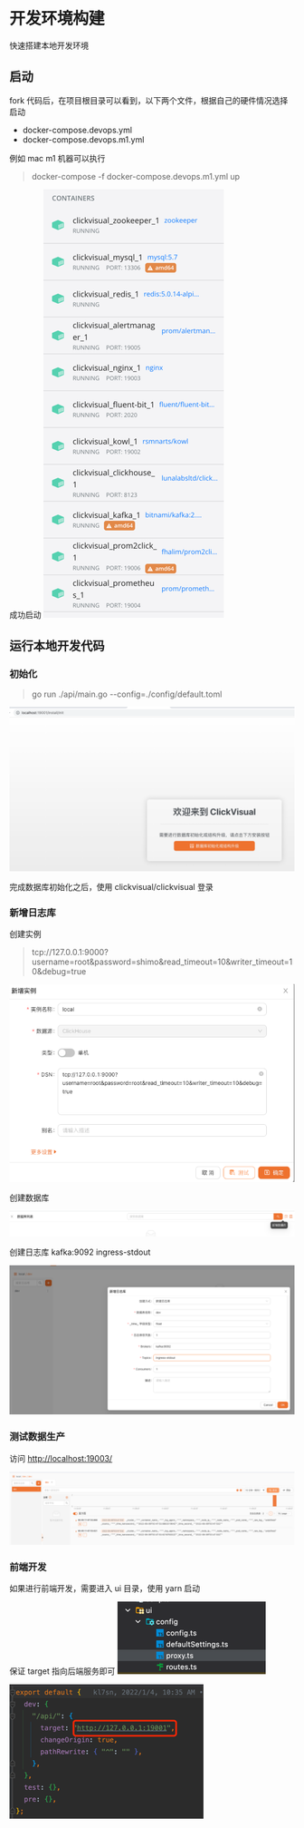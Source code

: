 # 开发环境构建
快速搭建本地开发环境

## 启动
fork 代码后，在项目根目录可以看到，以下两个文件，根据自己的硬件情况选择启动
- docker-compose.devops.yml
- docker-compose.devops.m1.yml

例如 mac m1 机器可以执行
>  docker-compose -f docker-compose.devops.m1.yml up

成功启动
![img.png](../../images/env.png)

## 运行本地开发代码

### 初始化
> go run ./api/main.go --config=./config/default.toml

![img_1.png](../../images/env-1.png)

完成数据库初始化之后，使用 clickvisual/clickvisual 登录

### 新增日志库
创建实例 
> tcp://127.0.0.1:9000?username=root&password=shimo&read_timeout=10&writer_timeout=10&debug=true

![img_3.png](../../images/env-3.png)

创建数据库

![img_2.png](../../images/env-2.png)

创建日志库
kafka:9092
ingress-stdout

![img_4.png](../../images/env-4.png)

### 测试数据生产

访问 [http://localhost:19003/](http://localhost:19003/)

![img_5.png](../../images/env-5.png)


### 前端开发

如果进行前端开发，需要进入 ui 目录，使用 yarn 启动

保证 target 指向后端服务即可
![img_6.png](../../images/env-6.png)

![img_7.png](../../images/env-7.png)

